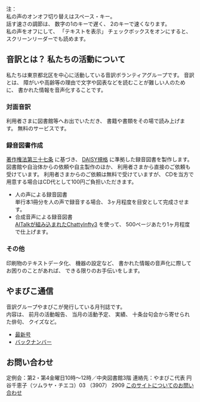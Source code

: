 <div id="parent">
<span data-dur="28.314" data-begin="4.758">注：</span>
<div id="popup">私の声のオンオフ切り替えはスペース・キー。<br />
話す速さの調節は、
数字の1のキーで遅く、
2のキーで速くなります。<br />
私の声をオフにして、
「テキストを表示」
チェックボックスをオンにすると、
スクリーンリーダーでも読めます。
<!--注終わり。-->
</div>
</div>

## <span data-dur="4.65" data-begin="33.072">音訳とは？ 私たちの活動について</span>

<span data-dur="7.975" data-begin="37.722">私たちは東京都北区を中心に活動している音訳ボランティアグループです。</span>
<span data-dur="1.436" data-begin="45.697">音訳とは、</span>
<span data-dur="6.511" data-begin="47.133">障がいや高齢等の理由で文字や図表などを読むことが難しい人のために、</span>
<span data-dur="4.88" data-begin="53.644">書かれた情報を音声化することです。</span>

### <span data-dur="2.067" data-begin="58.524">対面音訳</span>

<span data-dur="3.263" data-begin="60.591">利用者さまに図書館等へお出でいただき、</span>
<span data-dur="4.559" data-begin="63.854">書籍や書類をその場で読み上げます。</span>
<span data-dur="3.314" data-begin="68.413">無料のサービスです。</span>

### <span data-dur="2.614" data-begin="71.727">録音図書作成</span>

<span data-dur="2.858" data-begin="74.341"><a href="http://elaws.e-gov.go.jp/search/elawsSearch/elaws_search/lsg0500/detail?lawId=345AC0000000048&openerCode=1" data-dur="1.782" data-begin="77.199">著作権法第三十七条</a></span>
<span data-dur="1.476" data-begin="78.981">に基づき、</span>
<span data-dur="1.612" data-begin="80.457"><a href="http://www.dinf.ne.jp/doc/daisy/" data-dur="1.782" data-begin="82.069">DAISY規格</a></span>
<span data-dur="4.497" data-begin="83.851">に準拠した録音図書を製作します。</span>  
<span data-dur="4.445" data-begin="88.348">図書館や自治体からの依頼や自主製作のほか、</span>
<span data-dur="5.54" data-begin="92.793">利用者さまから直接のご依頼も受けています。</span>
<span data-dur="4.075" data-begin="98.333">利用者さまからのご依頼は無料で受けていますが、</span>
<span data-dur="7.413" data-begin="102.408">CDを当方で用意する場合はCD代として100円ご負担いただきます。</span>

- <span data-dur="3.357" data-begin="109.821">人の声による録音図書</span>  
<span data-dur="4.663" data-begin="113.178">単行本1冊分を人の声で録音する場合、</span>
<span data-dur="4.81" data-begin="117.841">3ヶ月程度を目安として完成させます。</span>
- <span data-dur="3.717" data-begin="122.651">合成音声による録音図書</span>  
<span data-dur="3.862" data-begin="126.368"><a href="http://www.sciaccess.net/jp/ChattyInfty/" data-dur="1.782" data-begin="130.230">AITalkが組み込まれたChattyInfty3</a></span>
<span data-dur="1.348" data-begin="132.012">を使って、</span>
<span data-dur="5.191" data-begin="133.360">500ページあたり1ヶ月程度で仕上げます。</span>

### <span data-dur="1.716" data-begin="138.551">その他</span>

<span data-dur="2.549" data-begin="140.267">印刷物のテキストデータ化、</span>
<span data-dur="1.763" data-begin="142.816">機器の設定など、</span>
<span data-dur="4.613" data-begin="144.579">書かれた情報の音声化に際してお困りのことがあれば、</span>
<span data-dur="4.078" data-begin="149.192">できる限りのお手伝いをします。</span>

## <span data-dur="2.249" data-begin="153.270">やまびこ通信</span>
<span data-dur="4.869" data-begin="155.519">音訳グループやまびこが発行している月刊誌です。</span>  
<span data-dur="1.296" data-begin="160.388">内容は、</span>
<span data-dur="2.322" data-begin="161.684">前月の活動報告、</span>
<span data-dur="2.144" data-begin="164.006">当月の活動予定、</span>
<span data-dur="1.319" data-begin="166.150">実績、</span>
<span data-dur="3.002" data-begin="167.469">十条台句会から寄せられた俳句、</span>
<span data-dur="2.481" data-begin="170.471">クイズなど。</span>

- <span data-dur="1.46" data-begin="172.952"><a href="tusin201804.html" data-dur="2.281" data-begin="174.412">最新号</a></span>
- <span data-dur="1.634" data-begin="176.693"><a href="bn.html" data-dur="2.282" data-begin="178.327">バックナンバー</a></span>

## <span data-dur="1.943" data-begin="180.609">お問い合わせ</span>

<span data-dur="7.597" data-begin="182.552">定例会：第2・第4金曜日10時～12時／中央図書館3階</span>
<span data-dur="5.395" data-begin="190.149">連絡先：やまびこ代表 円谷千恵子（ツムラヤ・チエコ）03</span>
<span data-dur="1.775" data-begin="195.544">（3907）</span>
<span data-dur="2.821" data-begin="197.319">2909</span>
<span data-dur="2.728" data-begin="200.140"><a href="mailto:ymbk2016ml@gmail.com?Subject=やまびこウェブサイトについて" data-dur="6.577" data-begin="202.868">このサイトについてのお問い合わせ</a></span>
<!--以上でこのページの読み上げは終わりです。-->

